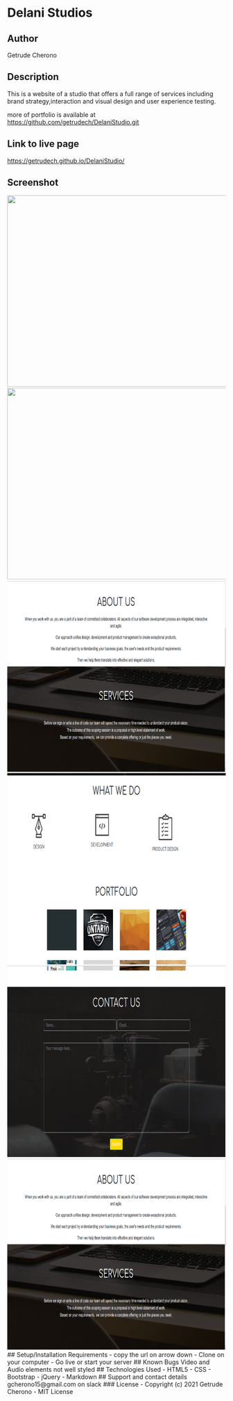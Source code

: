 # Delani Studios
## Author
Getrude Cherono 
## Description
This is a website of a studio that offers a full range of services including brand
strategy,interaction and visual design and user experience testing.

more of portfolio is available at https://github.com/getrudech/DelaniStudio.git

## Link to live page
https://getrudech.github.io/DelaniStudio/

## Screenshot

<img src="https://raw.githubusercontent.com/Owiti-Charles/Delani-Studio/master/images/delanihome.png" width="900px" height="440px">

<img src=" ../images/Screenshot from 2021-06-21 14-23-55.png " width="900px" height="440px">
<img src="https://raw.githubusercontent.com/getrudech/DelaniStudio/master/images/backgrounds/Screenshot from 2021-06-21 14-25-59.png " width="900px" height="440px">
<img src=" images/backgrounds/Screenshot from 2021-06-21 14-26-14.png " width="900px" height="440px">
<img src=" images/backgrounds/Screenshot from 2021-06-21 14-26-41.png" width="900px" height="440px">
<img src="https://raw.githubusercontent.com/getrudech/DelaniStudio/gh-pages/images/backgrounds/Screenshot from 2021-06-21 14-25-59.png " width="900px" height="440px">
## Setup/Installation Requirements
- copy the url on arrow down
- Clone on your computer
- Go live or start your server
## Known Bugs
Video and Audio elements not well styled
## Technologies Used
- HTML5
- CSS
- Bootstrap
- jQuery
- Markdown
## Support and contact details
gcherono15@gmail.com on slack 
### License
- Copyright (c) 2021 Getrude Cherono 
- MIT License

